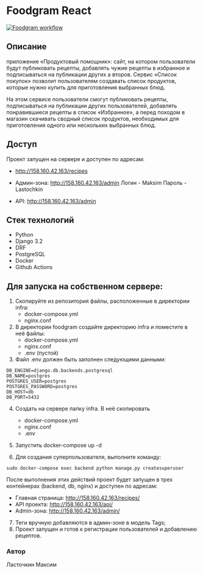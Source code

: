 # Foodgram React

[![Foodgram workflow](https://github.com/Mificus/foodgram-project-react/actions/workflows/main.yml/badge.svg)](https://github.com/Mificus/foodgram-project-react/actions/workflows/main.yml)

## Описание
приложение «Продуктовый помощник»: сайт, на котором пользователи будут публиковать
рецепты, добавлять чужие рецепты в избранное и подписываться на публикации других а
второв. Сервис «Список покупок» позволит пользователям создавать список продуктов, 
которые нужно купить для приготовления выбранных блюд. 

На этом сервисе пользователи смогут публиковать рецепты, 
подписываться на публикации других пользователей, добавлять понравившиеся рецепты 
в список «Избранное», а перед походом в магазин скачивать сводный список 
продуктов, необходимых для приготовления одного или нескольких выбранных блюд.

## Доступ

Проект запущен на сервере и доступен по адресам:
- http://158.160.42.163/recipes
- Админ-зона: http://158.160.42.163/admin
Логин - Maksim
Пароль - Lastochkin 

- API: http://158.160.42.163/admin
 
## Стек технологий
- Python
- Django 3.2
- DRF
- PostgreSQL
- Docker
- Github Actions


## Для запуска на собственном сервере:
1. Скопируйте из репозитория файлы, расположенные в директории infra:
    - docker-compose.yml
    - nginx.conf
2. В директории foodgram создайте директорию infra и поместите в неё файлы:
    - docker-compose.yml
    - nginx.conf
    - .env (пустой)
3. Файл .env должен быть заполнен следующими данными:
```
DB_ENGINE=django.db.backends.postgresql
DB_NAME=postgres
POSTGRES_USER=postgres
POSTGRES_PASSWORD=postgres
DB_HOST=db
DB_PORT=5432
```
4. Создать на сервере папку infra. В неё скопировать 
   - docker-compose.yml
   - nginx.conf
   - .env
   
5. Запустить docker-compose up -d

6. Для создания суперпользователя, выполните команду:
```
sudo docker-compose exec backend python manage.py createsuperuser
```


После выполнения этих действий проект будет запущен в трех контейнерах (backend, db, nginx) и доступен по адресам:

- Главная страница: http://158.160.42.163/recipes/
- API проекта: http://158.160.42.163/api/
- Admin-зона: http://158.160.42.163/admin/
7. Теги вручную добавляются в админ-зоне в модель Tags;
8. Проект запущен и готов к регистрации пользователей и добавлению рецептов.

### Автор
Ласточкин Максим
